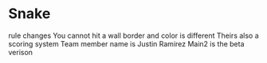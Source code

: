 # Snake
rule changes
You cannot hit a wall
border and color is different
Theirs also a scoring system
Team member name is Justin Ramirez
Main2 is the beta verison

